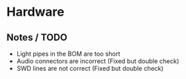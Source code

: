# Hardware
## Notes / TODO
- Light pipes in the BOM are too short
- Audio connectors are incorrect (Fixed but double check)
- SWD lines are not correct (Fixed but double check)
